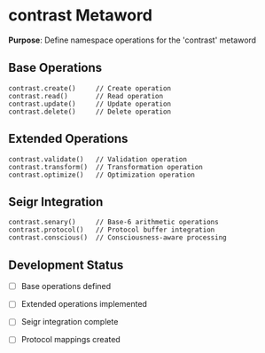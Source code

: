 # contrast Metaword

**Purpose**: Define namespace operations for the 'contrast' metaword

## Base Operations

```hyphos
contrast.create()     // Create operation
contrast.read()       // Read operation  
contrast.update()     // Update operation
contrast.delete()     // Delete operation
```

## Extended Operations

```hyphos
contrast.validate()   // Validation operation
contrast.transform()  // Transformation operation
contrast.optimize()   // Optimization operation
```

## Seigr Integration

```hyphos
contrast.senary()     // Base-6 arithmetic operations
contrast.protocol()   // Protocol buffer integration
contrast.conscious()  // Consciousness-aware processing
```

## Development Status

- [ ] Base operations defined
- [ ] Extended operations implemented  
- [ ] Seigr integration complete
- [ ] Protocol mappings created

